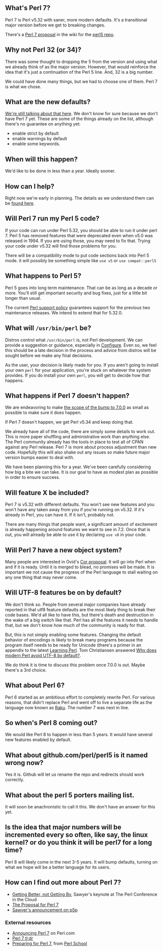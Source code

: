 ## What's Perl 7?

Perl 7 is Perl v5.32 with saner, more modern defaults. It's a transitional major version before we get to breaking changes.

There's a [Perl 7 proposal](https://github.com/Perl/perl5/wiki/The-Proposal-for-Perl-7) in the wiki for the [perl5 repo](https://github.com/Perl/perl5/).

## Why not Perl 32 (or 34)?

There was some thought to dropping the 5 from the version and using what we already think of as the major version. However, that would reinforce the idea that it's just a continuation of the Perl 5 line. And, 32 is a big number. 

We could have done many things, but we had to choose one of them. Perl 7 is what we chose.

## What are the new defaults?

[We're still talking about that here](Defaults-for-v7). We don't know for sure because we don't have Perl 7 yet. These are some of the things already on the list, although there's no guarantee on anything yet:

* enable strict by default
* enable warnings by default
* enable some keywords.

## When will this happen?

We'd like to be done in less than a year. Ideally sooner. 

## How can I help?

Right now we're early in planning. The details as we understand them can be [found here](The-Proposal-for-Perl-7).

## Will Perl 7 run my Perl 5 code?

If your code can run under Perl 5.32, you should be able to run it under perl 7. Perl 5 has removed features that were deprecated even when v5.0 was released in 1994. If you are using those, you may need to fix that. Trying your code under v5.32 will find those problems for you.

There will be a compatibility mode to put code sections back into Perl 5 mode. it will possibly be something simple like `use v5` or `use compat::perl5`

## What happens to Perl 5?

Perl 5 goes into long term maintenance. That can be as long as a decade or more. You'll still get important security and bug fixes, just for a little bit longer than usual.

The current [Perl support policy](https://perldoc.perl.org/perlpolicy.html) guarantees support for the previous two maintenance releases. We intend to extend that for 5.32.0.

## What will `/usr/bin/perl` be?

Distros control what `/usr/bin/perl` is, not Perl development. We can provide a suggestion or guidance, especially in [Configure](https://github.com/Perl/perl5/blob/blead/Configure). Even so, we feel this should be a late decision in the process and advice from distros will be sought before we make any final decisions.

As the user, your decision is likely made for you. If you aren't going to install your own `perl` for your application, you're stuck on whatever the system provides. If you do install your own `perl`, you will get to decide how that happens.

## What happens if Perl 7 doesn't happen?

We are endeavoring to make [the scope of the bump to 7.0.0](The-Proposal-for-Perl-7#what-we-need-to-do-before-perl-7) as small as possible to make sure it does happen. 

If Perl 7 doesn't happen, we get Perl v5.34 and keep doing that.

We already have all of the code, there are simply some details to work out. This is more paper shuffling and administrative work than anything else. The Perl community already has the tools in place to test all of CPAN against any Perl release. Perl 7 is more about process adjustment than new code. Hopefully this will also shake out any issues so make future major version bumps easier to deal with.

We have been planning this for a year. We've been carefully considering how big a bite we can take. It is our goal to have as modest plan as possible in order to ensure success.

## Will feature X be included?

Perl 7 is v5.32 with different defaults. You won't see new features and you won't have any taken away from you if you're running on v5.32. If it's already in Perl, you can have it. If it isn't, probably not.

There are many things that people want, a significant amount of excitement is already happening around features we want to see in 7.2. Once that is out, you will already be able to use it by declaring `use v8` in your code.

## Will Perl 7 have a new object system?

Many people are interested in Ovid's [Cor proposal](https://github.com/Ovid/Cor). It will go into Perl when and if it is ready. Until it is merged to blead, no promises will be made. It is important we not cause the progress of the Perl language to stall waiting on any one thing that may never come.

## Will UTF-8 features be on by default?

We don't think so. People from several major companies have already reported in that utf8 feature defaults are the most likely thing to break their code bases. We'd all like to have this, but there's death and destruction in the wake of a big switch like that. Perl has all the features it needs to handle that, but we don't know how much of the community is ready for that.

But, this is not simply enabling some features. Changing the default behavior of encodings is likely to break many programs because the program itself needs to be ready for Unicode (there's a primer in an appendix to the latest [Learning Perl](https://www.learningperl.com). Tom Christiansen answered [Why does modern Perl avoid UTF-8 by default?](https://stackoverflow.com/a/6163129/2766176).

We do think it is time to discuss this problem once 7.0.0 is out. Maybe there's a 3rd choice.

## What about Perl 6?

Perl 6 started as an ambitious effort to completely rewrite Perl. For various reasons, that didn't replace Perl and went off to live a separate life as the language now known as [Raku](https://www.raku.org). The number 7 was next in line.

## So when's Perl 8 coming out?

We would like Perl 8 to happen in less than 5 years. It would have several new features enabled by default.

## What about github.com/perl/perl5 is it named wrong now?

Yes it is. Github will let us rename the repo and redirects should work correctly.

## What about the perl 5 porters mailing list.

It will soon be anachronistic to call it this. We don't have an answer for this yet.

## Is the idea that major numbers will be incremented every so often, like say, the linux kernel? or do you think it will be perl7 for a long time?

Perl 8 will likely come in the next 3-5 years. It will bump defaults, turning on what we hope will be a better language for its users.

## How can I find out more about Perl 7?

* [Getting Better, not Getting By](https://www.youtube.com/watch?v=6wPMh-3qYJM), Sawyer's keynote at The Perl Conference in the Cloud
* [The Proposal for Perl 7](https://github.com/Perl/perl5/wiki/The-Proposal-for-Perl-7)
* [Sawyer's announcement on p5p](https://www.nntp.perl.org/group/perl.perl5.porters/2020/06/msg257565.html)

### External resources
* [Announcing Perl 7](https://www.perl.com/article/announcing-perl-7/) on Perl.com
* [Perl 7 tl;dr](http://blogs.perl.org/users/brian_d_foy/2020/06/the-perl-7-tldr.html)
* [Preparing for Perl 7](https://leanpub.com/preparing_for_perl7), from [Perl School](https://perlschool.com)
